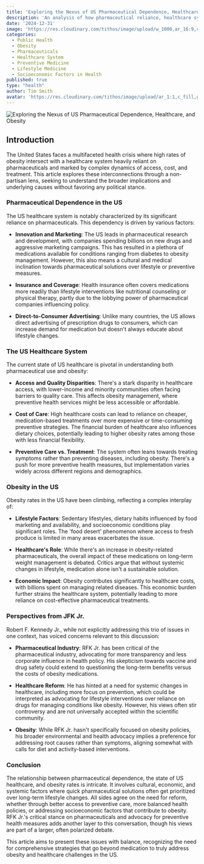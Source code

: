 ```yaml
---
title: 'Exploring the Nexus of US Pharmaceutical Dependence, Healthcare, and Obesity'
description: 'An analysis of how pharmaceutical reliance, healthcare system inefficiencies, and rising obesity rates intersect in the US.'
date: '2024-12-31'
image: 'https://res.cloudinary.com/tithos/image/upload/w_1000,ar_16:9,c_fill,g_auto,e_sharpen/v1735660194/pharma_p37b9s.jpg'
categories:
  - Public Health
  - Obesity
  - Pharmaceuticals
  - Healthcare System
  - Preventive Medicine
  - Lifestyle Medicine
  - Socioeconomic Factors in Health
published: true
type: "health"
author: Tim Smith
avatar: 'https://res.cloudinary.com/tithos/image/upload/ar_1:1,c_fill,g_auto,q_auto:eco,r_max,w_100/v1703907649/me_f8wxaa.avif'
---
```


<script>
  import { ExternalLink, Image } from '../lib';
</script>

<Image
  src='https://res.cloudinary.com/tithos/image/upload/w_1000,ar_16:9,c_fill,g_auto,e_sharpen/v1735660194/pharma_p37b9s.jpg'
  alt='Exploring the Nexus of US Pharmaceutical Dependence, Healthcare, and Obesity'
/>

## Introduction

The United States faces a multifaceted health crisis where high rates of obesity intersect with a healthcare system heavily reliant on pharmaceuticals and marked by complex dynamics of access, cost, and treatment. This article explores these interconnections through a non-partisan lens, seeking to understand the broader implications and underlying causes without favoring any political stance.

### Pharmaceutical Dependence in the US

The US healthcare system is notably characterized by its significant reliance on pharmaceuticals. This dependency is driven by various factors:

- **Innovation and Marketing**: The US leads in pharmaceutical research and development, with companies spending billions on new drugs and aggressive marketing campaigns. This has resulted in a plethora of medications available for conditions ranging from diabetes to obesity management. However, this also means a cultural and medical inclination towards pharmaceutical solutions over lifestyle or preventive measures.

- **Insurance and Coverage**: Health insurance often covers medications more readily than lifestyle interventions like nutritional counseling or physical therapy, partly due to the lobbying power of pharmaceutical companies influencing policy.

- **Direct-to-Consumer Advertising**: Unlike many countries, the US allows direct advertising of prescription drugs to consumers, which can increase demand for medication but doesn't always educate about lifestyle changes.

### The US Healthcare System

The current state of US healthcare is pivotal in understanding both pharmaceutical use and obesity:

- **Access and Quality Disparities**: There's a stark disparity in healthcare access, with lower-income and minority communities often facing barriers to quality care. This affects obesity management, where preventive health services might be less accessible or affordable.

- **Cost of Care**: High healthcare costs can lead to reliance on cheaper, medication-based treatments over more expensive or time-consuming preventive strategies. The financial burden of healthcare also influences dietary choices, potentially leading to higher obesity rates among those with less financial flexibility.

- **Preventive Care vs. Treatment**: The system often leans towards treating symptoms rather than preventing diseases, including obesity. There's a push for more preventive health measures, but implementation varies widely across different regions and demographics.

### Obesity in the US

Obesity rates in the US have been climbing, reflecting a complex interplay of:

- **Lifestyle Factors**: Sedentary lifestyles, dietary habits influenced by food marketing and availability, and socioeconomic conditions play significant roles. The 'food desert' phenomenon where access to fresh produce is limited in many areas exacerbates the issue.

- **Healthcare's Role**: While there's an increase in obesity-related pharmaceuticals, the overall impact of these medications on long-term weight management is debated. Critics argue that without systemic changes in lifestyle, medication alone isn't a sustainable solution.

- **Economic Impact**: Obesity contributes significantly to healthcare costs, with billions spent on managing related diseases. This economic burden further strains the healthcare system, potentially leading to more reliance on cost-effective pharmaceutical treatments.

### Perspectives from JFK Jr.

Robert F. Kennedy Jr., while not explicitly addressing this trio of issues in one context, has voiced concerns relevant to this discussion:

- **Pharmaceutical Industry**: RFK Jr. has been critical of the pharmaceutical industry, advocating for more transparency and less corporate influence in health policy. His skepticism towards vaccine and drug safety could extend to questioning the long-term benefits versus the costs of obesity medications.

- **Healthcare Reform**: He has hinted at a need for systemic changes in healthcare, including more focus on prevention, which could be interpreted as advocating for lifestyle interventions over reliance on drugs for managing conditions like obesity. However, his views often stir controversy and are not universally accepted within the scientific community.

- **Obesity**: While RFK Jr. hasn't specifically focused on obesity policies, his broader environmental and health advocacy implies a preference for addressing root causes rather than symptoms, aligning somewhat with calls for diet and activity-based interventions.

### Conclusion

The relationship between pharmaceutical dependence, the state of US healthcare, and obesity rates is intricate. It involves cultural, economic, and systemic factors where quick pharmaceutical solutions often get prioritized over long-term lifestyle changes. All sides agree on the need for reform, whether through better access to preventive care, more balanced health policies, or addressing socioeconomic factors that contribute to obesity. RFK Jr.'s critical stance on pharmaceuticals and advocacy for preventive health measures adds another layer to this conversation, though his views are part of a larger, often polarized debate.

This article aims to present these issues with balance, recognizing the need for comprehensive strategies that go beyond medication to truly address obesity and healthcare challenges in the US.